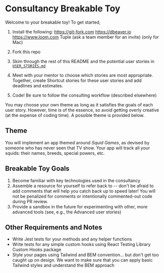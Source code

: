 # Consultancy Breakable Toy

Welcome to your breakable toy! To get started,

1. Install the following:
https://git-fork.com
https://dbeaver.io
https://www.loom.com
Tuple (ask a team member for an invite) (only for Mac)

2. Fork this repo
3. Skim through the rest of this README and the potential user stories in [`USER_STORIES.md`](USER_STORIES.md)
4. Meet with your mentor to choose which stories are most appropriate. Together, create Shortcut stories for these user stories and add deadlines and estimates.
5. Code! Be sure to follow the consulting workflow (described elsewhere)

You may choose your own theme as long as it satisfies the goals of each user story. However, time is of the essence, so avoid getting overly creative (at the expense of coding time). A possible theme is provided below.

## Theme

You will implement an app themed around _Squid Games_, as devised by someone who has never seen that TV show. Your app will track all your squids: their names, breeds, special powers, etc.

## Breakable Toy Goals

1. Become familiar with key technologies used in the consultancy
2. Assemble a resource for yourself to refer back to -- don't be afraid to add comments that will help you catch back up to speed later! You will not be penalized for comments or intentionally commented-out code during PR review.
3. Provide a sandbox in the future for experimenting with other, more advanced tools (see, e.g., the Advanced user stories)

## Other Requirements and Notes

- Write Jest tests for your methods and any helper functions
- Write tests for any simple custom hooks using React Testing Library Custom Hooks package
- Style your pages using Tailwind and BEM convention... but don't get too caught up on design. We want to make sure that you can apply basic Tailwind styles and understand the BEM approach

